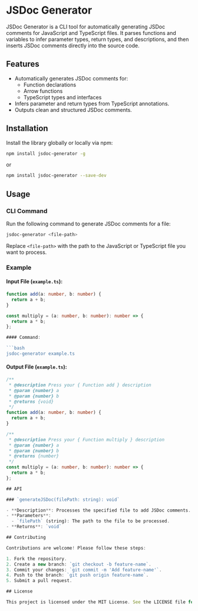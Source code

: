 # JSDoc Generator

JSDoc Generator is a CLI tool for automatically generating JSDoc comments for JavaScript and TypeScript files. It parses functions and variables to infer parameter types, return types, and descriptions, and then inserts JSDoc comments directly into the source code.

## Features

- Automatically generates JSDoc comments for:
  - Function declarations
  - Arrow functions
  - TypeScript types and interfaces
- Infers parameter and return types from TypeScript annotations.
- Outputs clean and structured JSDoc comments.

## Installation

Install the library globally or locally via npm:

```bash
npm install jsdoc-generator -g
```

or

```bash
npm install jsdoc-generator --save-dev
```

## Usage

### CLI Command

Run the following command to generate JSDoc comments for a file:

```bash
jsdoc-generator <file-path>
```

Replace `<file-path>` with the path to the JavaScript or TypeScript file you want to process.

### Example

#### Input File (`example.ts`):

````typescript
function add(a: number, b: number) {
  return a + b;
}

const multiply = (a: number, b: number): number => {
  return a * b;
};

#### Command:

```bash
jsdoc-generator example.ts
````

#### Output File (`example.ts`):

```typescript
/**
 * @description Press your { Function add } description
 * @param {number} a
 * @param {number} b
 * @returns {void}
 */
function add(a: number, b: number) {
  return a + b;
}

/**
 * @description Press your { Function multiply } description
 * @param {number} a
 * @param {number} b
 * @returns {number}
 */
const multiply = (a: number, b: number): number => {
  return a * b;
};

## API

### `generateJSDoc(filePath: string): void`

- **Description**: Processes the specified file to add JSDoc comments.
- **Parameters**:
  - `filePath` (string): The path to the file to be processed.
- **Returns**: `void`

## Contributing

Contributions are welcome! Please follow these steps:

1. Fork the repository.
2. Create a new branch: `git checkout -b feature-name`.
3. Commit your changes: `git commit -m 'Add feature-name'`.
4. Push to the branch: `git push origin feature-name`.
5. Submit a pull request.

## License

This project is licensed under the MIT License. See the LICENSE file for details.
```
